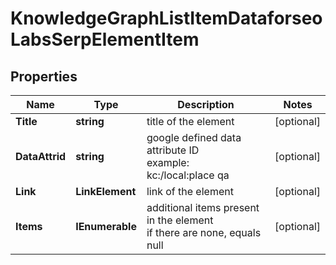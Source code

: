 # KnowledgeGraphListItemDataforseoLabsSerpElementItem


## Properties

| Name | Type | Description | Notes |
|------------ | ------------- | ------------- | -------------|
**Title** | **string** | title of the element |[optional]|
**DataAttrid** | **string** | google defined data attribute ID<br>example:<br>kc:/local:place qa |[optional]|
**Link** | **LinkElement** | link of the element |[optional]|
**Items** | **IEnumerable<KnowledgeGraphListElement>** | additional items present in the element<br>if there are none, equals null |[optional]|